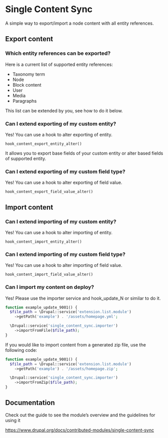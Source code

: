# Single Content Sync

A simple way to export/import a node content with all entity references.

## Export content

### Which entity references can be exported?

Here is a current list of supported entity references:

- Taxonomy term
- Node
- Block content
- User
- Media
- Paragraphs

This list can be extended by you, see how to do it below.

### Can I extend exporting of my custom entity?

Yes! You can use a hook to alter exporting of entity.

```
hook_content_export_entity_alter()
```

It allows you to export base fields of your custom entity
or alter based fields of supported entity.

### Can I extend exporting of my custom field type?

Yes! You can use a hook to alter exporting of field value.

```
hook_content_export_field_value_alter()
```

## Import content

### Can I extend importing of my custom entity?

Yes! You can use a hook to alter importing of entity.

```
hook_content_import_entity_alter()
```

### Can I extend importing of my custom field type?

Yes! You can use a hook to alter importing of field value.

```
hook_content_import_field_value_alter()
```

### Can I import my content on deploy?

Yes! Please use the importer service and hook_update_N or similar to do it.

```php
function example_update_9001() {
  $file_path = \Drupal::service('extension.list.module')
    ->getPath('example') . '/assets/homepage.yml';

  \Drupal::service('single_content_sync.importer')
    ->importFromFile($file_path);
}
```

If you would like to import content from a generated zip file,
use the following code:

```php
function example_update_9001() {
  $file_path = \Drupal::service('extension.list.module')
    ->getPath('example') . '/assets/homepage.zip';

  \Drupal::service('single_content_sync.importer')
    ->importFromZip($file_path);
}
```

## Documentation

Check out the guide to see the module’s overview and the guidelines for using it

https://www.drupal.org/docs/contributed-modules/single-content-sync
